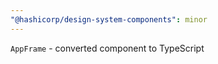 ```yaml
---
"@hashicorp/design-system-components": minor
---
```


`AppFrame` - converted component to TypeScript
